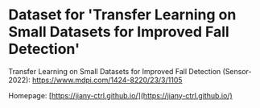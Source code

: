 
# Dataset for 'Transfer Learning on Small Datasets for Improved Fall Detection' 

Transfer Learning on Small Datasets for Improved Fall Detection (Sensor-2022): https://www.mdpi.com/1424-8220/23/3/1105

Homepage: [https://jiany-ctrl.github.io/](https://jiany-ctrl.github.io/)
